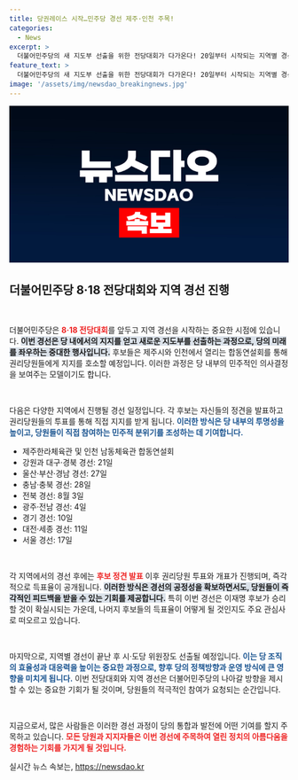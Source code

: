 ```yaml
---
title: 당권레이스 시작…민주당 경선 제주·인천 주목!
categories:
  - News
excerpt: >
  더불어민주당의 새 지도부 선출을 위한 전당대회가 다가온다! 20일부터 시작되는 지역별 경선에서 이재명 후보의 압도적인 승리가 예고되는 가운데, 경쟁 후보들의 저력이 어디까지일지 주목받고 있다. 클릭해서 자세한 이야기를 확인해보세요!
feature_text: >
  더불어민주당의 새 지도부 선출을 위한 전당대회가 다가온다! 20일부터 시작되는 지역별 경선에서 이재명 후보의 압도적인 승리가 예고되는 가운데, 경쟁 후보들의 저력이 어디까지일지 주목받고 있다. 클릭해서 자세한 이야기를 확인해보세요!
image: '/assets/img/newsdao_breakingnews.jpg'
---
```


<p><img src="/assets/img/newsdao_breakingnews.jpg" alt="implanttips 속보" /></p>

<h2 data-ke-size="size26">더불어민주당 8·18 전당대회와 지역 경선 진행</h2>

<p data-ke-size="size16">&nbsp;</p>

<p>더불어민주당은 <b><span style="color: #ee2323;">8·18 전당대회</span></b>를 앞두고 지역 경선을 시작하는 중요한 시점에 있습니다. <b><span style="background-color: #21538527;">이번 경선은 당 내에서의 지지를 얻고 새로운 지도부를 선출하는 과정으로, 당의 미래를 좌우하는 중대한 행사입니다.</span></b> 후보들은 제주시와 인천에서 열리는 합동연설회를 통해 권리당원들에게 지지를 호소할 예정입니다. 이러한 과정은 당 내부의 민주적인 의사결정을 보여주는 모델이기도 합니다. </p>

<p data-ke-size="size16">&nbsp;</p>

<p>다음은 다양한 지역에서 진행될 경선 일정입니다. 각 후보는 자신들의 정견을 발표하고 권리당원들의 투표를 통해 직접 지지를 받게 됩니다. <b><span style="color: #1a5490;">이러한 방식은 당 내부의 투명성을 높이고, 당원들이 직접 참여하는 민주적 분위기를 조성하는 데 기여합니다.</span></b></p>

<ul>
<li>제주한라체육관 및 인천 남동체육관 합동연설회</li>
<li>강원과 대구·경북 경선: 21일</li>
<li>울산·부산·경남 경선: 27일</li>
<li>충남·충북 경선: 28일</li>
<li>전북 경선: 8월 3일</li>
<li>광주·전남 경선: 4일</li>
<li>경기 경선: 10일</li>
<li>대전·세종 경선: 11일</li>
<li>서울 경선: 17일</li>
</ul>

<p data-ke-size="size16">&nbsp;</p>

<p>각 지역에서의 경선 후에는 <b><span style="color: #ee2323;">후보 정견 발표</span></b> 이후 권리당원 투표와 개표가 진행되며, 즉각적으로 득표율이 공개됩니다. <b><span style="background-color: #21538527;">이러한 방식은 경선의 공정성을 확보하면서도, 당원들이 즉각적인 피드백을 받을 수 있는 기회를 제공합니다.</span></b> 특히 이번 경선은 이재명 후보가 승리할 것이 확실시되는 가운데, 나머지 후보들의 득표율이 어떻게 될 것인지도 주요 관심사로 떠오르고 있습니다.</p>

<p data-ke-size="size16">&nbsp;</p>

<p>마지막으로, 지역별 경선이 끝난 후 시·도당 위원장도 선출될 예정입니다. <b><span style="color: #1a5490;">이는 당 조직의 효율성과 대응력을 높이는 중요한 과정으로, 향후 당의 정책방향과 운영 방식에 큰 영향을 미치게 됩니다.</span></b> 이번 전당대회와 지역 경선은 더불어민주당의 나아갈 방향을 제시할 수 있는 중요한 기회가 될 것이며, 당원들의 적극적인 참여가 요청되는 순간입니다. </p>

<p data-ke-size="size16">&nbsp;</p>

<p>지금으로서, 많은 사람들은 이러한 경선 과정이 당의 통합과 발전에 어떤 기여를 할지 주목하고 있습니다. <b><span style="color: #ee2323;">모든 당원과 지지자들은 이번 경선에 주목하여 열린 정치의 아름다움을 경험하는 기회를 가지게 될 것입니다.</span></b></p>
실시간 뉴스 속보는, <a href="https://newsdao.kr" rel="dofollow">https://newsdao.kr</a>


